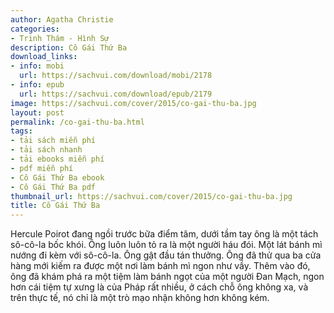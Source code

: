 ```yaml
---
author: Agatha Christie
categories:
- Trinh Thám - Hình Sự
description: Cô Gái Thứ Ba
download_links:
- info: mobi
  url: https://sachvui.com/download/mobi/2178
- info: epub
  url: https://sachvui.com/download/epub/2179
image: https://sachvui.com/cover/2015/co-gai-thu-ba.jpg
layout: post
permalink: /co-gai-thu-ba.html
tags:
- tải sách miễn phí
- tải sách nhanh
- tải ebooks miễn phí
- pdf miễn phí
- Cô Gái Thứ Ba ebook
- Cô Gái Thứ Ba pdf
thumbnail_url: https://sachvui.com/cover/2015/co-gai-thu-ba.jpg
title: Cô Gái Thứ Ba
---
```


 <div class="item-desc text-justify"> <p>Hercule Poirot đang ngồi trước bữa điểm tâm, dưới tầm tay ông là một tách sô-cô-la bốc khói. Ông luôn luôn tỏ ra là một người háu đói. Một lát bánh mì nướng đi kèm với sô-cô-la. Ông gật đầu tán thưởng. Ông đã thử qua ba cửa hàng mới kiếm ra được một nơi làm bánh mì ngon như vầy. Thêm vào đó, ông đã khám phá ra một tiệm làm bánh ngọt của một người Đan Mạch, ngon hơn cái tiệm tự xưng là của Pháp rất nhiều, ở cách chỗ ông không xa, và trên thực tế, nó chỉ là một trò mạo nhận không hơn không kém.</p> </div>